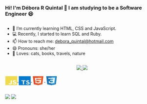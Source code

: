 ### Hi! I'm Débora R Quintal 👋 I am studying to be a Software Engineer 😆
##

- 🌱 I’m currently learning HTML, CSS and JavaScript.
- 💻 Recently, I started to learn SQL and Ruby.
- 📫 How to reach me: debora_quintal@hotmail.com
- 😄 Pronouns: she/her
- 🥰 Loves: cats, books, travels, nature
##

<div align="center">
  <a href="https://github.com/deboraquintal">
  <img height="180em" src="https://github-readme-stats.vercel.app/api?username=deboraquintal&show_icons=true&theme=dracula&include_all_commits=true&count_private=true"/>
  <img height="180em" src="https://github-readme-stats.vercel.app/api/top-langs/?username=deboraquintal&layout=compact&langs_count=7&theme=dracula"/>
</div>
  <div style="display: inline_block"><br>
  <img align="center" alt="Rafa-Js" height="30" width="40" src="https://raw.githubusercontent.com/devicons/devicon/master/icons/javascript/javascript-plain.svg">
  <img align="center" alt="Rafa-Ts" height="30" width="40" src="https://raw.githubusercontent.com/devicons/devicon/master/icons/typescript/typescript-plain.svg">
  <img align="center" alt="Rafa-HTML" height="30" width="40" src="https://raw.githubusercontent.com/devicons/devicon/master/icons/html5/html5-original.svg">
  <img align="center" alt="Rafa-CSS" height="30" width="40" src="https://raw.githubusercontent.com/devicons/devicon/master/icons/css3/css3-original.svg">
</div>
  
  ##
  
<div> 
 	<a href="https://www.twitch.tv/ps1locibin4" target="_blank"><img src="https://img.shields.io/badge/Twitch-9146FF?style=for-the-badge&logo=twitch&logoColor=white" target="_blank"></a>
  <a href="https://www.linkedin.com/in/deboraquintal/" target="_blank"><img src="https://img.shields.io/badge/-LinkedIn-%230077B5?style=for-the-badge&logo=linkedin&logoColor=white" target="_blank"></a> 
</div>
